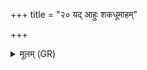 +++
title = "२० यद् आहुः शकधूमाहम्"

+++
<details><summary>मूलम् (GR)</summary>

यद् आहुः शकधूमाहं नक्षत्राणां  
प्रथमजं ज्योतिर् अग्रे ।  
तन् नः सनिं मधुमतीं कृणोतु  
रयिं च नः सर्ववीरं नि यच्छात् ॥
</details>